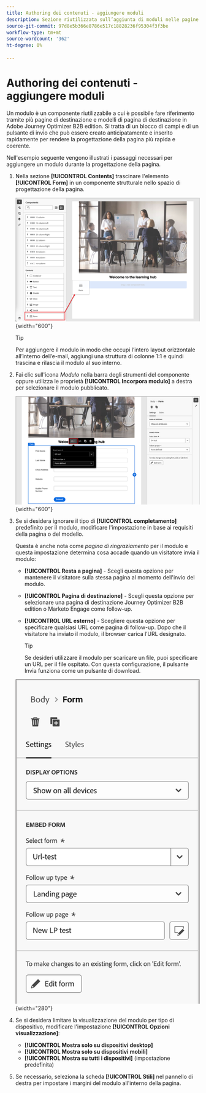 ```yaml
---
title: Authoring dei contenuti - aggiungere moduli
description: Sezione riutilizzata sull’aggiunta di moduli nelle pagine di destinazione e nei modelli
source-git-commit: 97d8e5b366e8786e517c18828236f95304f3f3be
workflow-type: tm+mt
source-wordcount: '362'
ht-degree: 0%

---
```


# Authoring dei contenuti - aggiungere moduli

Un modulo è un componente riutilizzabile a cui è possibile fare riferimento tramite più pagine di destinazione e modelli di pagina di destinazione in Adobe Journey Optimizer B2B edition. Si tratta di un blocco di campi e di un pulsante di invio che può essere creato anticipatamente e inserito rapidamente per rendere la progettazione della pagina più rapida e coerente.

Nell&#39;esempio seguente vengono illustrati i passaggi necessari per aggiungere un modulo durante la progettazione della pagina.

1. Nella sezione **[!UICONTROL Contents]** trascinare l&#39;elemento **[!UICONTROL Form]** in un componente strutturale nello spazio di progettazione della pagina.

   ![Trascina un componente Modulo nello spazio di progettazione visivo](../assets/content-design-shared/content-design-add-form.png){width="600"}

   >[!TIP]
   >
   >Per aggiungere il modulo in modo che occupi l’intero layout orizzontale all’interno dell’e-mail, aggiungi una struttura di colonne 1:1 e quindi trascina e rilascia il modulo al suo interno.

1. Fai clic sull&#39;icona _Modulo_ nella barra degli strumenti del componente oppure utilizza le proprietà **[!UICONTROL Incorpora modulo]** a destra per selezionare il modulo pubblicato.

   ![Seleziona il modulo pubblicato](../assets/content-design-shared/content-design-add-form-properties.png){width="600"}

1. Se si desidera ignorare il tipo di **[!UICONTROL completamento]** predefinito per il modulo, modificare l&#39;impostazione in base ai requisiti della pagina o del modello.

   Questa è anche nota come _pagina di ringraziamento_ per il modulo e questa impostazione determina cosa accade quando un visitatore invia il modulo:

   * **[!UICONTROL Resta a pagina]** - Scegli questa opzione per mantenere il visitatore sulla stessa pagina al momento dell&#39;invio del modulo.

   * **[!UICONTROL Pagina di destinazione]** - Scegli questa opzione per selezionare una pagina di destinazione Journey Optimizer B2B edition o Marketo Engage come follow-up.

   * **[!UICONTROL URL esterno]** - Scegliere questa opzione per specificare qualsiasi URL come pagina di follow-up. Dopo che il visitatore ha inviato il modulo, il browser carica l’URL designato.

     >[!TIP]
     >
     >Se desideri utilizzare il modulo per scaricare un file, puoi specificare un URL per il file ospitato. Con questa configurazione, il pulsante Invia funziona come un pulsante di download.

   ![Modifica l&#39;impostazione di completamento](../assets/content-design-shared/content-design-add-form-follow-up.png){width="280"}

1. Se si desidera limitare la visualizzazione del modulo per tipo di dispositivo, modificare l&#39;impostazione **[!UICONTROL Opzioni visualizzazione]**:

   * **[!UICONTROL Mostra solo su dispositivi desktop]**
   * **[!UICONTROL Mostra solo su dispositivi mobili]**
   * **[!UICONTROL Mostra su tutti i dispositivi]** (impostazione predefinita)

1. Se necessario, seleziona la scheda **[!UICONTROL Stili]** nel pannello di destra per impostare i margini del modulo all&#39;interno della pagina.

